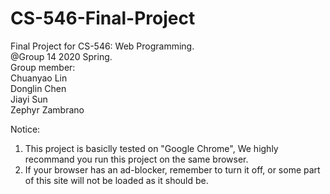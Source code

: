 # CS-546-Final-Project  
Final Project for CS-546: Web Programming.   
@Group 14 2020 Spring.   
Group member:      
Chuanyao Lin      
Donglin Chen      
Jiayi Sun       
Zephyr Zambrano


Notice:
1. This project is basiclly tested on "Google Chrome", We highly recommand you run this project on the same browser.
2. If your browser has an ad-blocker, remember to turn it off, or some part of this site will not be loaded as it should be.